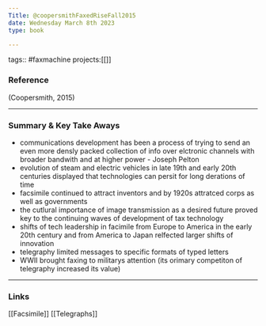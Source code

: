 ```yaml
---
Title: @coopersmithFaxedRiseFall2015
date: Wednesday March 8th 2023
type: book

---
```


tags:: #faxmachine 
projects:[[]]

### Reference 

(Coopersmith, 2015)

---

### Summary & Key Take Aways

- communications development has been a process of trying to send an even more densly packed collection of info over elctronic channels with broader bandwith and at higher power - Joseph Pelton
- evolution of steam and electric vehicles in late 19th and early 20th centuries displayed that technologies can persit for long derations of time
- facsimile continued to attract inventors and by 1920s attratced corps as well as governments
- the cutlural importance of image transmission as a desired future proved key to the continuing waves of development of tax technology 
- shifts of tech leadership in facimile from Europe to America in the early 20th century and from America to Japan relfected larger shifts of innovation
- telegraphy limited messages to specific formats of typed letters 
- WWII brought faxing to militarys attention (its orimary competiton of telegraphy increased its value)

--- 

### Links

[[Facsimile]]
[[Telegraphs]]